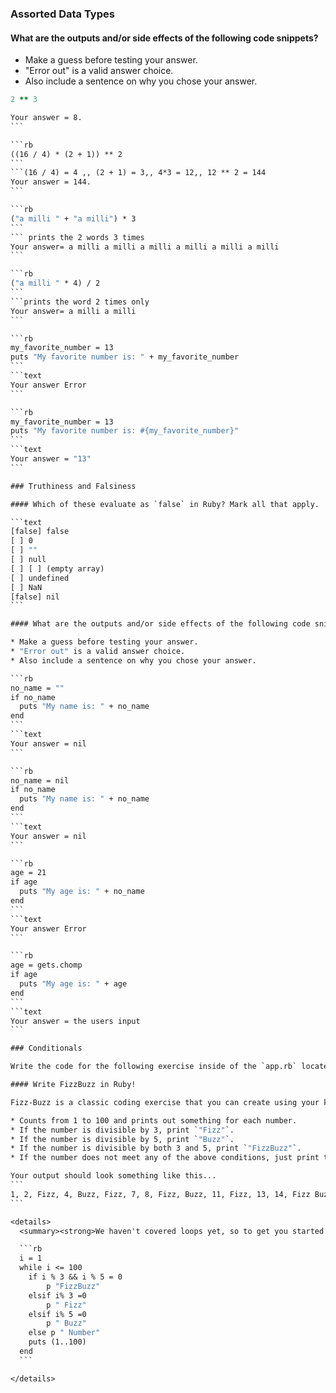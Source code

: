 ### Assorted Data Types

#### What are the outputs and/or side effects of the following code snippets?

* Make a guess before testing your answer.
* "Error out" is a valid answer choice.
* Also include a sentence on why you chose your answer.

```rb
2 ** 3
```
``````2 *2 = 4 ,, 2*2 = 4 ,, 4+4 = 8
Your answer = 8.
```

```rb
((16 / 4) * (2 + 1)) ** 2
```
```(16 / 4) = 4 ,, (2 + 1) = 3,, 4*3 = 12,, 12 ** 2 = 144
Your answer = 144.
```

```rb
("a milli " + "a milli") * 3
```
``` prints the 2 words 3 times
Your answer= a milli a milli a milli a milli a milli a milli
```

```rb
("a milli " * 4) / 2
```
```prints the word 2 times only
Your answer= a milli a milli
```

```rb
my_favorite_number = 13
puts "My favorite number is: " + my_favorite_number
```
```text
Your answer Error
```

```rb
my_favorite_number = 13
puts "My favorite number is: #{my_favorite_number}"
```
```text
Your answer = "13"
```

### Truthiness and Falsiness

#### Which of these evaluate as `false` in Ruby? Mark all that apply.

```text
[false] false
[ ] 0
[ ] ""
[ ] null
[ ] [ ] (empty array)
[ ] undefined
[ ] NaN
[false] nil
```

#### What are the outputs and/or side effects of the following code snippets?

* Make a guess before testing your answer.
* "Error out" is a valid answer choice.
* Also include a sentence on why you chose your answer.

```rb
no_name = ""
if no_name
  puts "My name is: " + no_name
end
```
```text
Your answer = nil
```

```rb
no_name = nil
if no_name
  puts "My name is: " + no_name
end
```
```text
Your answer = nil
```

```rb
age = 21
if age
  puts "My age is: " + no_name
end
```
```text
Your answer Error
```

```rb
age = gets.chomp
if age
  puts "My age is: " + age
end
```
```text
Your answer = the users input
```

### Conditionals

Write the code for the following exercise inside of the `app.rb` located in this repo. Run/test your code using `ruby app.rb` in the Terminal.

#### Write FizzBuzz in Ruby!

Fizz-Buzz is a classic coding exercise that you can create using your knowledge of conditionals and loops. Implement code that does the following...

* Counts from 1 to 100 and prints out something for each number.
* If the number is divisible by 3, print `"Fizz"`.
* If the number is divisible by 5, print `"Buzz"`.
* If the number is divisible by both 3 and 5, print `"FizzBuzz"`.
* If the number does not meet any of the above conditions, just print the number.

Your output should look something like this...
```
1, 2, Fizz, 4, Buzz, Fizz, 7, 8, Fizz, Buzz, 11, Fizz, 13, 14, Fizz Buzz, 16, 17, Fizz, 19, Buzz, Fizz, 22, 23, Fizz, Buzz, 26, Fizz, 28, 29, Fizz Buzz, 31, 32, Fizz, 34, Buzz, Fizz, ...
```

<details>
  <summary><strong>We haven't covered loops yet, so to get you started...</strong></summary>

  ```rb
  i = 1
  while i <= 100
    if i % 3 && i % 5 = 0 
        p "FizzBuzz"
    elsif i% 3 =0
        p " Fizz"
    elsif i% 5 =0
        p " Buzz"
    else p " Number"
    puts (1..100)
  end
  ```

</details>
